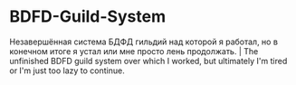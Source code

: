 # BDFD-Guild-System
Незавершённая система БДФД гильдий над которой я работал, но в конечном итоге я устал или мне просто лень продолжать. | The unfinished BDFD guild system over which I worked, but ultimately I'm tired or I'm just too lazy to continue.
